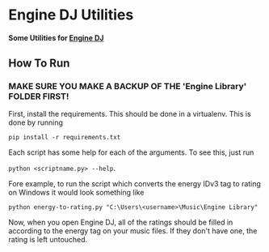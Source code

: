 # Engine DJ Utilities 

#### Some Utilities for [Engine DJ](https://enginedj.com/)

## How To Run

### MAKE SURE YOU MAKE A BACKUP OF THE 'Engine Library' FOLDER FIRST!

First, install the requirements. This should be done in a virtualenv.
This is done by running 

```pip install -r requirements.txt```

Each script has some help for each of the arguments. To see this, just run

```python <scriptname.py> --help```.

Fore example, to run the script which converts the energy IDv3 tag to rating on
Windows it would look something like 

```python energy-to-rating.py "C:\Users\<username>\Music\Engine Library"```

Now, when you open Engine DJ, all of the ratings should be filled in according
to the energy tag on your music files. If they don't have one, the rating is
left untouched.